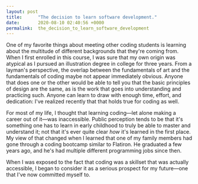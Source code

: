 ```yaml
---
layout: post
title:      "The decision to learn software development."
date:       2020-08-10 02:40:56 +0000
permalink:  the_decision_to_learn_software_development
---
```



One of my favorite things about meeting other coding students is learning about the multitude of different backgrounds that they're coming from. When I first enrolled in this course, I was sure that my own origin was atypical as I pursued an illustration degree in college for three years. From a layman's perspective, the overlap between the fundamentals of art and the fundamentals of coding maybe not appear immediately obvious. Anyone that does one or the other would be able to tell you that the basic principles of design are the same, as is the work that goes into understanding and practicing such. Anyone can learn to draw with enough time, effort, and dedication: I've realized recently that that holds true for coding as well. 

For most of my life, I thought that learning coding—let alone making a career out of it—was inaccessible. Public perception tends to be that it's something one has to learn in early childhood to truly be able to master and understand it; not that it's ever quite clear *how* it's learned in the first place. My view of that changed when I learned that one of my family members had gone through a coding bootcamp similar to Flatiron. He graduated a few years ago, and he's had multiple different programming jobs since then.

When I was exposed to the fact that coding was a skillset that was actually accessible, I began to consider it as a serious prospect for my future—one that I've now committed myself to.
